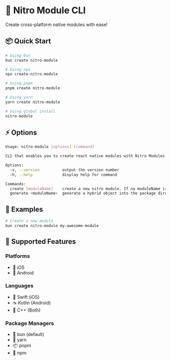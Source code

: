# 🚀 Nitro Module CLI

Create cross-platform native modules with ease!

## 📦 Quick Start

```bash
# Using bun
bun create nitro-module

# Using npx
npx create-nitro-module

# Using pnpm
pnpm create nitro-module

# Using yarn
yarn create nitro-module

# Using global install
nitro-module
```

## ⚡️ Options

```bash
Usage: nitro-module [options] [command]

CLI that enables you to create react native modules with Nitro Modules

Options:
  -v, --version          output the version number
  -h, --help             display help for command

Commands:
  create [moduleName]    create a new nitro module. If no moduleName is provided, you will be prompted for one.
  generate <moduleName>  generate a hybrid object into the package directory
```

## 🎯 Examples

```bash
# Create a new module
bun create nitro-module my-awesome-module
```

## 🔧 Supported Features

### Platforms

- 📱 iOS
- 🤖 Android

### Languages

- 🔵 Swift (iOS)
- ☕️ Kotlin (Android)
- 🔧 C++ (Both)

### Package Managers

- 🥟 bun (default)
- 🧶 yarn
- 📦 pnpm
- 🎁 npm
